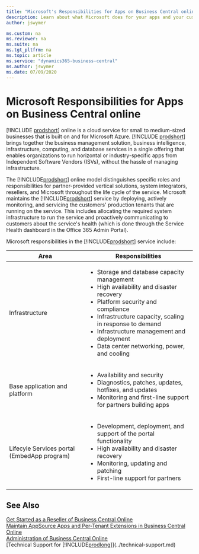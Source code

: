 ```yaml
---
title: "Microsoft's Responsibilities for Apps on Business Central online"
description: Learn about what Microsoft does for your apps and your customers.
author: jswymer

ms.custom: na
ms.reviewer: na
ms.suite: na
ms.tgt_pltfrm: na
ms.topic: article
ms.service: "dynamics365-business-central"
ms.author: jswymer
ms.date: 07/09/2020
---
```


# Microsoft Responsibilities for Apps on Business Central online

[!INCLUDE [prodshort](../developer/includes/prodshort.md)] online is a cloud service for small to medium-sized businesses that is built on and for Microsoft Azure. [!INCLUDE [prodshort](../developer/includes/prodshort.md)] brings together the business management solution, business intelligence, infrastructure, computing, and database services in a single offering that enables organizations to run horizontal or industry-specific apps from Independent Software Vendors (ISVs), without the hassle of managing infrastructure.

The [!INCLUDE[prodshort](../developer/includes/prodshort.md)] online model distinguishes specific roles and responsibilities for partner-provided vertical solutions, system integrators, resellers, and Microsoft throughout the life cycle of the service. Microsoft maintains the [!INCLUDE[prodshort](../developer/includes/prodshort.md)] service by deploying, actively monitoring, and servicing the customers' production tenants that are running on the service. This includes allocating the required system infrastructure to run the service and proactively communicating to customers about the service's health (which is done through the Service Health dashboard in the Office 365 Admin Portal).

Microsoft responsibilities in the [!INCLUDE[prodshort](../developer/includes/prodshort.md)] service include:

|Area|Responsibilities|
|----|----------------|
|Infrastructure|<ul><li>Storage and database capacity management</li><li>High availability and disaster recovery</li><li>Platform security and compliance</li><li>Infrastructure capacity, scaling in response to demand </li><li>Infrastructure management and deployment</li><li>Data center networking, power, and cooling</li></ul>| 
|Base application and platform|<ul><li>Availability and security</li><li>Diagnostics, patches, updates, hotfixes, and updates</li><li>Monitoring and first-line support for partners building apps</li></ul>| 
|Lifecyle Services portal (EmbedApp program)|<ul><li>Development, deployment, and support of the portal functionality</li><li>High availability and disaster recovery</li><li>Monitoring, updating and patching</li><li>First-line support for partners</li></ul>|  

## See Also

[Get Started as a Reseller of Business Central Online](../administration/get-started-online.md)  
[Maintain AppSource Apps and Per-Tenant Extensions in Business Central Online](../developer/app-maintain.md)  
[Administration of Business Central Online](../administration/tenant-administration.md)  
[Technical Support for [!INCLUDE[prodlong](../developer/includes/prodlong.md)]](../technical-support.md)  
